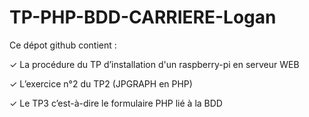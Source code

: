 # TP-PHP-BDD-CARRIERE-Logan
Ce dépot github contient :

✓ La procédure du TP d’installation d'un raspberry-pi en serveur WEB

✓ L’exercice n°2 du TP2 (JPGRAPH en PHP)

✓ Le TP3 c’est-à-dire le formulaire PHP lié à la BDD
